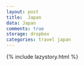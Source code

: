 ```yaml
---
layout: post
title:  Japan
data: Japan
comments: true
storage: dropbox
categories: travel japan
---
```

{% include lazystory.html %}
